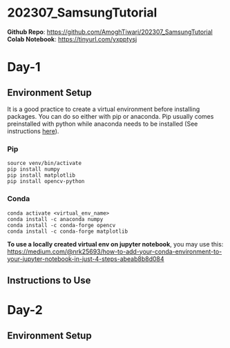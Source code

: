 # 202307_SamsungTutorial

**Github Repo**:  https://github.com/AmoghTiwari/202307_SamsungTutorial <br/>
**Colab Notebook**: https://tinyurl.com/yxpptysj

# Day-1
## Environment Setup
It is a good practice to create a virtual environment before installing packages. You can do so either with pip or anaconda. Pip usually comes preinstalled with python while anaconda needs to be installed (See instructions [here](https://docs.conda.io/projects/conda/en/latest/user-guide/install/linux.html)). 

### Pip
```python3 -m venv <virtual_env_name>
source venv/bin/activate
pip install numpy
pip install matplotlib
pip install opencv-python
```

### Conda
```conda create -n <virtual_env_name> python=3
conda activate <virtual_env_name>
conda install -c anaconda numpy
conda install -c conda-forge opencv
conda install -c conda-forge matplotlib
```

**To use a locally created virtual env on jupyter notebook**, you may use this: https://medium.com/@nrk25693/how-to-add-your-conda-environment-to-your-jupyter-notebook-in-just-4-steps-abeab8b8d084

## Instructions to Use


# Day-2
## Environment Setup
